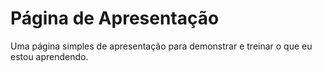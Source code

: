 # Página de Apresentação
Uma página simples de apresentação para demonstrar e treinar o que eu estou aprendendo.
